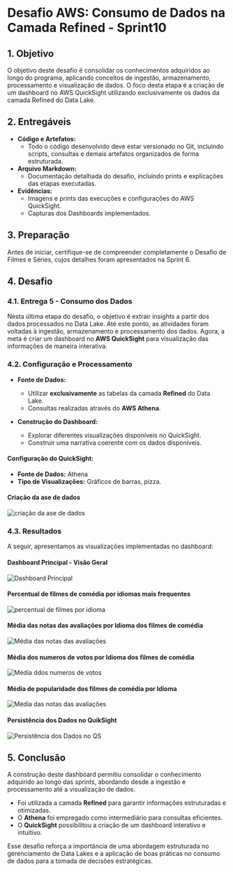 # Desafio AWS: Consumo de Dados na Camada Refined - Sprint10

## 1. Objetivo

O objetivo deste desafio é consolidar os conhecimentos adquiridos ao longo do programa, aplicando conceitos de ingestão, armazenamento, processamento e visualização de dados. O foco desta etapa é a criação de um dashboard no AWS QuickSight utilizando exclusivamente os dados da camada Refined do Data Lake.

## 2. Entregáveis

- **Código e Artefatos:**
  - Todo o código desenvolvido deve estar versionado no Git, incluindo scripts, consultas e demais artefatos organizados de forma estruturada.
- **Arquivo Markdown:**
  - Documentação detalhada do desafio, incluindo prints e explicações das etapas executadas.
- **Evidências:**
  - Imagens e prints das execuções e configurações do AWS QuickSight.
  - Capturas dos Dashboards implementados.

## 3. Preparação

Antes de iniciar, certifique-se de compreender completamente o Desafio de Filmes e Séries, cujos detalhes foram apresentados na Sprint 6.

## 4. Desafio

### 4.1. Entrega 5 - Consumo dos Dados

Nesta última etapa do desafio, o objetivo é extrair insights a partir dos dados processados no Data Lake. Até este ponto, as atividades foram voltadas à ingestão, armazenamento e processamento dos dados. Agora, a meta é criar um dashboard no **AWS QuickSight** para visualização das informações de maneira interativa.

### 4.2. Configuração e Processamento

- **Fonte de Dados:**
  - Utilizar **exclusivamente** as tabelas da camada **Refined** do Data Lake.
  - Consultas realizadas através do **AWS Athena**.

- **Construção do Dashboard:**
  - Explorar diferentes visualizações disponíveis no QuickSight.
  - Construir uma narrativa coerente com os dados disponíveis.
  
#### Configuração do QuickSight:
- **Fonte de Dados:** Athena
- **Tipo de Visualizações:** Gráficos de barras, pizza.

#### **Criação da ase de dados**

![criação da ase de dados](../evidencias/criacao_base.png)

### 4.3. Resultados

A seguir, apresentamos as visualizações implementadas no dashboard:

#### **Dashboard Principal - Visão Geral**

![Dashboard Principal](../evidencias/dashboard_principal.png)

#### **Percentual de filmes de comédia por idiomas mais frequentes**

![percentual de filmes por idioma](../evidencias/percentual_pizza.png)

#### **Média das notas das avaliações por Idioma dos filmes de comédia**

![Média das notas das avaliações](../evidencias/media_avaliacoes.png)

#### **Média dos numeros de votos por Idioma dos filmes de comédia**

![Média ddos numeros de votos](../evidencias/media_votos.png)

#### **Média de popularidade dos filmes de comédia  por Idioma**

![Média das notas das avaliações](../evidencias/media-popularidade.png) 

#### **Persistência dos Dados no QuikSight**

![Persistência dos Dados no QS](../evidencias/persistenciaQS.png)

## 5. Conclusão

A construção deste dashboard permitiu consolidar o conhecimento adquirido ao longo das sprints, abordando desde a ingestão e processamento até a visualização de dados. 

- Foi utilizada a camada **Refined** para garantir informações estruturadas e otimizadas.
- O **Athena** foi empregado como intermediário para consultas eficientes.
- O **QuickSight** possibilitou a criação de um dashboard interativo e intuitivo.

Esse desafio reforça a importância de uma abordagem estruturada no gerenciamento de Data Lakes e a aplicação de boas práticas no consumo de dados para a tomada de decisões estratégicas.

